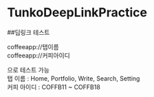 # TunkoDeepLinkPractice 
##딥링크 테스트 

coffeeapp://탭이름  
coffeeapp://커피아이디 

으로 테스트 가능  
 탭 이름 : Home, Portfolio, Write, Search, Setting  
 커피 아이디 : COFFB11 ~ COFFB18 

